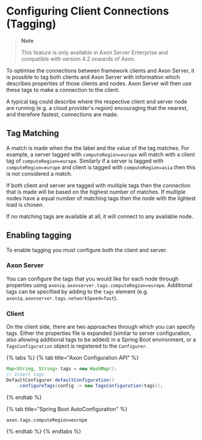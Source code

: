 # Configuring Client Connections (Tagging)

> **Note**
>
> This feature is only available in Axon Server Enterprise and compatible with version 4.2 onwards of Axon.

To optimise the connections between framework clients and Axon Server,
 it is possible to tag both clients and Axon Server with information which describes properties of those clients 
 and nodes. 
Axon Server will then use these tags to make a connection to the client.

A typical tag could describe where the respective client and server node are running (e.g. a cloud provider's region)
 encouraging that the nearest, and therefore fastest, connections are made.

## Tag Matching

A match is made when the the label and the value of the tag matches. 
For example, a server tagged with `computeRegion=europe` will match with a client tag of
 `computeRegion=europe`. 
Similarly if a server is tagged with `computeRegion=europe` and client is tagged with `computeRegion=asia`
 then this is not considered a match.

If both client and server are tagged with multiple tags
 then the connection that is made will be based on the highest number of matches. 
If multiple nodes have a equal number of matching tags then the node with the lightest load is chosen.

If no matching tags are available at all, it will connect to any available node.

## Enabling tagging

To enable tagging you must configure both the client and server.

### Axon Server

You can configure the tags that you would like for each node through properties using
 `axoniq.axonserver.tags.computeRegion=europe`. 
Additional tags can be specified by adding to the `tags` element (e.g. `axoniq.axonserver.tags.networkSpeed=fast`).

### Client

On the client side, there are two approaches through which you can specify tags.
Either the properties file is expanded (similar to server configuration, also allowing additional tags to be added) in
 a Spring Boot environment, or a `TagsConfiguration` object is registered to the `Configurer`.

{% tabs %}
{% tab title="Axon Configuration API" %}
```java
Map<String, String> tags = new HashMap();
// Insert tags
DefaultConfigurer.defaultConfiguration()
    .configureTags(config -> new TagsConfiguration(tags));
```
{% endtab %}

{% tab title="Spring Boot AutoConfiguration" %}
```properties
axon.tags.computeRegion=europe
```
{% endtab %}
{% endtabs %}
